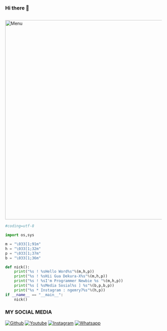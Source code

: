 ### Hi there 👋

<!--
**Asepitgans** is a ✨ _special_ ✨ repository because its `README.md` (this file) appears on your GitHub profile.

Here are some ideas to get you started:

- 🔭 I’m currently working on ...
- 🌱 I’m currently learning ...
- 👯 I’m looking to collaborate on ...
- 🤔 I’m looking for help with ...
- 💬 Ask me about ...
- 📫 How to reach me: ...
- 😄 Pronouns: ...
- ⚡ Fun fact: ...
-->

##

<img src="https://github.com/Dekura-X/Dekura-X/blob/main/IMG_20210914_175500.jpg" width="640" title="Dekura-X" alt="Menu">
</p>


```python
#coding=utf-8

import os,sys

m = "\033[1;91m"
h = "\033[1;32m"
p = "\033[1;37m"
b = "\033[1;36m"

def nick():
    print("%s ! %sHello Word%s"%(m,h,p))
    print("%s ! %sHii Gua Dekura-X%s"%(m,h,p))
    print("%s ! %sI'm Programmer Newbie %s "%(m,h,p))
    print("%s [ %sMedia Sosial%s ] %s"%(b,p,b,p))
    print("%s * Instagram : ngemry7%s"%(h,p))
if __name__ == "__main__":
    nick()
```
### MY SOCIAL MEDIA
[![Github](https://img.shields.io/badge/Github-Ikuti-green?style=for-the-badge&logo=github)](https://github.com/Dekura-X/)
[![Youtube](https://img.shields.io/badge/Youtube-Subscribe-green?style=for-the-badge&logo=Youtube)](https://youtube.com/c/orbXDBdbsS)
[![Instagram](https://img.shields.io/badge/Instagram-Ikuti-green?style=for-the-badge&logo=Instagram)](https://www.instagram.com/ngemry7)
[![Whatsapp](https://img.shields.io/badge/Whatsapp-Chat-green?style=for-the-badge&logo=WhatsApp)](https://wa.me/+6281567607136?text=Assalamualaikum%20Bang)

<!-- Resources -->
<!-- Icons: https://simpleicons.org/ -->
<!-- GitHub Stats: https://github.com/scripter-ryu/github-readme-stats -->
<!-- Emojis: https://emojipedia.org/emoji/ -->
<!-- HTML Emojis: https://www.fileformat.info/index.htm -->
<!-- Shields: https://shields.io/ -->
<!-- Awesome GitHub Profile README: https://github.com/abhisheknaiidu/awesome-github-profile-readme -->
